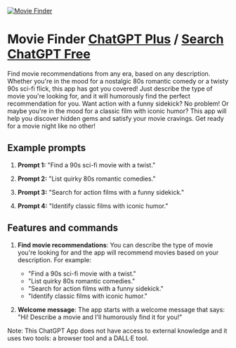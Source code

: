
[![Movie Finder](https://files.oaiusercontent.com/file-oLXCSspvVIHpMuEg2URR2zKS?se=2123-10-18T00%3A27%3A44Z&sp=r&sv=2021-08-06&sr=b&rscc=max-age%3D31536000%2C%20immutable&rscd=attachment%3B%20filename%3D93b5909d-fcca-4830-9e60-1e2f610576c3.png&sig=/BJnFlZXW9hyBHA/gQUOEoUXslsra5CPFktGKT%2B7/ms%3D)](https://chat.openai.com/g/g-NpDyGADyv-movie-finder)

# Movie Finder [ChatGPT Plus](https://chat.openai.com/g/g-NpDyGADyv-movie-finder) / [Search ChatGPT Free](https://gptcall.net/index.html#/?search=Movie%20Finder)

Find movie recommendations from any era, based on any description. Whether you're in the mood for a nostalgic 80s romantic comedy or a twisty 90s sci-fi flick, this app has got you covered! Just describe the type of movie you're looking for, and it will humorously find the perfect recommendation for you. Want action with a funny sidekick? No problem! Or maybe you're in the mood for a classic film with iconic humor? This app will help you discover hidden gems and satisfy your movie cravings. Get ready for a movie night like no other!

## Example prompts

1. **Prompt 1:** "Find a 90s sci-fi movie with a twist."

2. **Prompt 2:** "List quirky 80s romantic comedies."

3. **Prompt 3:** "Search for action films with a funny sidekick."

4. **Prompt 4:** "Identify classic films with iconic humor."

## Features and commands

1. **Find movie recommendations**: You can describe the type of movie you're looking for and the app will recommend movies based on your description. For example:
   - "Find a 90s sci-fi movie with a twist."
   - "List quirky 80s romantic comedies."
   - "Search for action films with a funny sidekick."
   - "Identify classic films with iconic humor."
   
2. **Welcome message**: The app starts with a welcome message that says: "Hi! Describe a movie and I'll humorously find it for you!"

Note: This ChatGPT App does not have access to external knowledge and it uses two tools: a browser tool and a DALL·E tool.


